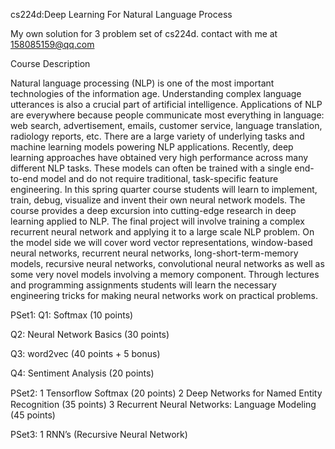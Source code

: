 cs224d:Deep Learning For Natural Language Process

My own solution for 3 problem set of cs224d. contact with me at 158085159@qq.com

Course Description

Natural language processing (NLP) is one of the most important technologies of the information age. Understanding complex language utterances is also a crucial part of artificial intelligence. Applications of NLP are everywhere because people communicate most everything in language: web search, advertisement, emails, customer service, language translation, radiology reports, etc. There are a large variety of underlying tasks and machine learning models powering NLP applications. Recently, deep learning approaches have obtained very high performance across many different NLP tasks. These models can often be trained with a single end-to-end model and do not require traditional, task-specific feature engineering. In this spring quarter course students will learn to implement, train, debug, visualize and invent their own neural network models. The course provides a deep excursion into cutting-edge research in deep learning applied to NLP. The final project will involve training a complex recurrent neural network and applying it to a large scale NLP problem. On the model side we will cover word vector representations, window-based neural networks, recurrent neural networks, long-short-term-memory models, recursive neural networks, convolutional neural networks as well as some very novel models involving a memory component. Through lectures and programming assignments students will learn the necessary engineering tricks for making neural networks work on practical problems.

PSet1: Q1: Softmax (10 points)

Q2: Neural Network Basics (30 points)

Q3: word2vec (40 points + 5 bonus)

Q4: Sentiment Analysis (20 points)

PSet2: 1 Tensorﬂow Softmax (20 points) 2 Deep Networks for Named Entity Recognition (35 points) 3 Recurrent Neural Networks: Language Modeling (45 points)

PSet3: 1 RNN’s (Recursive Neural Network)
